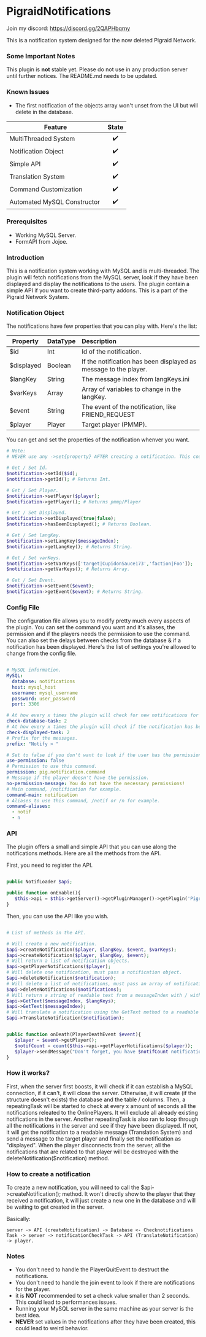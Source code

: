# PigraidNotifications

Join my discord: https://discord.gg/2QAPHbqrny

This is a notification system designed for the now deleted Pigraid Network.

<h3>Some Important Notes</h3>

This plugin is **not** stable yet. Please do not use in any production server until further notices.
The README.md needs to be updated.

<h3>Known Issues</h3>

- The first notification of the objects array won't unset from the UI but will delete in the database.

| **Feature**                 | **State** | 
| --------------------------- |:----------:|
| MultiThreaded System        | ✔️ |
| Notification Object         | ✔️ |
| Simple API                  | ✔️ |
| Translation System          | ✔️ |
| Command Customization       | ✔️ |
| Automated MySQL Constructor | ✔️ |

<h3>Prerequisites</h3>

- Working MySQL Server.
- FormAPI from Jojoe.

<h3>Introduction</h3>

This is a notification system working with MySQL and is multi-threaded. The plugin will fetch notifications from the MySQL server, look if they have been displayed and display the notifications to the users. The plugin contain a simple API if you want to create third-party addons. This is a part of the Pigraid Network System.

<h3>Notification Object</h3>

The notifications have few properties that you can play with. Here's the list:

| **Property** | **DataType** | **Description** |
| ------------ | :---------- | :------------- |
| $id          | Int          | Id of the notification. |
| $displayed   | Boolean      | If the notification has been displayed as message to the player. |
| $langKey     | String       | The message index from langKeys.ini |
| $varKeys     | Array        | Array of variables to change in the langKey. |
| $event       | String       | The event of the notification, like FRIEND_REQUEST |
| $player      | Player       | Target player (PMMP). |

You can get and set the properties of the notification whenver you want.

```php
# Note:
# NEVER use any ->set{property} AFTER creating a notification. This could lead to weird behavior. Only ->setDisplayed(true);.

# Get / Set Id.
$notification->setId($id);
$notification->getId(); # Returns Int.

# Get / Set Player.
$notification->setPlayer($player);
$notification->getPlayer(); # Returns pmmp/Player

# Get / Set Displayed.
$notification->setDisplayed(true|false);
$notification->hasBeenDisplayed(); # Returns Boolean.

# Get / Set langKey.
$notification->setLangKey($messageIndex);
$notification->getLangKey(); # Returns String.

# Get / Set varKeys.
$notification->setVarKeys(['target|CupidonSauce173','faction|Foo']);
$notification->getVarKeys(); # Returns Array.

# Get / Set Event.
$notification->setEvent($event);
$notification->getEvent($event); # Returns String.
```

<h3>Config File</h3>
 
The configuration file allows you to modify pretty much every aspects of the plugin. You can set the command you want and it's aliases, the permission and if the players needs the permission to use the command. You can also set the delays between checks from the database & if a notification has been displayed. Here's the list of settings you're allowed to change from the config file.

```yml

# MySQL information.
MySQL:
  database: notifications
  host: mysql_host
  username: mysql_username
  password: user_password
  port: 3306

# At how every x times the plugin will check for new notifications for the players (in seconds).
check-database-task: 2
# At how every x times the plugin will check if the notification has been displayed (if not, displays it to the player) (in seconds).
check-displayed-task: 2
# Prefix for the messages.
prefix: "Notify > "

# Set to false if you don't want to look if the user has the permission to use this command.
use-permission: false
# Permission to use this command.
permission: pig.notification.command
# Message if the player doesn't have the permission.
no-permission-message: You do not have the necessary permissions!
# Main command, /notification for example.
command-main: notification
# Aliases to use this command, /notif or /n for example.
command-aliases:
  - notif
  - n
```

<h3>API</h3>

The plugin offers a small and simple API that you can use along the notifications methods. Here are all the methods from the API.

First, you need to register the API. 

```php

public NotifLoader $api;

public function onEnable(){
   $this->api = $this->getServer()->getPluginManager()->getPlugin('PigraidNotifications');
}
```

Then, you can use the API like you wish.

```php

# List of methods in the API.

# Will create a new notification.
$api->createNotification($player, $langKey, $event, $varKeys);
$api->createNotification($player, $langKey, $event);
# Will return a list of notification objects.
$api->getPlayerNotifications($player);
# Will delete one notification, must pass a notification object.
$api->deleteNotification($notification);
# Will delete a list of notifications, must pass an array of notification objects.
$api->deleteNotifications($notifications);
# Will return a string of readable text from a messageIndex with / without langKeys.
$api->GetText($messageIndex, $langKeys);
$api->GetText($messageIndex);
# Will translate a notification using the GetText method to a readable message. 
$api->TranslateNotification($notification);


public function onDeath(PlayerDeathEvent $event){
   $player = $event->getPlayer();
   $notifCount = count($this->api->getPlayerNotifications($player));
   $player->sendMessage("Don't forget, you have $notifCount notifications!");
}

```

<h3>How it works?</h3>

First, when the server first boosts, it will check if it can establish a MySQL connection, if it can't, it will close the server. Otherwise, it will create (if the structure doesn't exists) the database and the table / columns. Then, a repeatingTask will be started to check at every x amount of seconds all the notifications releated to the OnlinePlayers. It will exclude all already existing notifications in the server. Another repeatingTask is also ran to loop through all the notifications in the server and see if they have been displayed. If not, it will get the notification to a readable message (Translation System) and send a message to the target player and finally set the notification as "displayed". When the player disconnects from the server, all the notifications that are related to that player will be destroyed with the deleteNotification($notification) method.

<h3>How to create a notification</h3>

To create a new notification, you will need to call the $api->createNotification(); method. It won't directly show to the player that they received a notification, it will just create a new one in the database and will be waiting to get created in the server.

Basically:

```
server -> API (createNotification) -> Database <- Checknotifications Task -> server -> notificationCheckTask -> API (TranslateNotification) -> player.
```

<h3>Notes</h3>

- You don't need to handle the PlayerQuitEvent to destruct the notifications. 
- You don't need to handle the join event to look if there are notifications for the player. 
- it is **NOT** recommended to set a check value smaller than 2 seconds. This could lead to performances issues.
- Running your MySQL server in the same machine as your server is the best idea.
- **NEVER** set values in the notifications after they have been created, this could lead to weird behavior.
